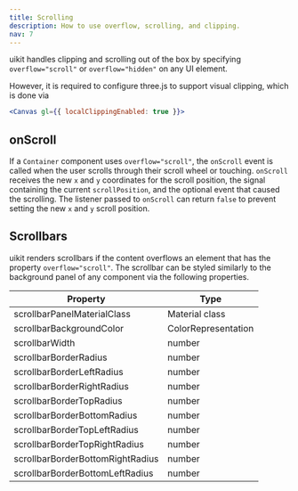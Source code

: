 ```yaml
---
title: Scrolling
description: How to use overflow, scrolling, and clipping.
nav: 7
---
```


uikit handles clipping and scrolling out of the box by specifying `overflow="scroll"` or `overflow="hidden"` on any UI element.

However, it is required to configure three.js to support visual clipping, which is done via

```jsx
<Canvas gl={{ localClippingEnabled: true }}>
```

## onScroll

If a `Container` component uses `overflow="scroll"`, the `onScroll` event is called when the user scrolls through their scroll wheel or touching. `onScroll` receives the new `x` and `y` coordinates for the scroll position, the signal containing the current `scrollPosition`, and the optional event that caused the scrolling. The listener passed to `onScroll` can return `false` to prevent setting the new `x` and `y` scroll position.

## Scrollbars

uikit renders scrollbars if the content overflows an element that has the property `overflow="scroll"`. The scrollbar can be styled similarly to the background panel of any component via the following properties.

| Property                         | Type                |
| -------------------------------- | ------------------- |
| scrollbarPanelMaterialClass      | Material class      |
| scrollbarBackgroundColor         | ColorRepresentation |
| scrollbarWidth                   | number              |
| scrollbarBorderRadius            | number              |
| scrollbarBorderLeftRadius        | number              |
| scrollbarBorderRightRadius       | number              |
| scrollbarBorderTopRadius         | number              |
| scrollbarBorderBottomRadius      | number              |
| scrollbarBorderTopLeftRadius     | number              |
| scrollbarBorderTopRightRadius    | number              |
| scrollbarBorderBottomRightRadius | number              |
| scrollbarBorderBottomLeftRadius  | number              |
